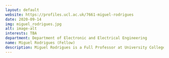```yaml
---
layout: default
website: https://profiles.ucl.ac.uk/7661-miguel-rodrigues
date: 2020-09-14
img: miguel_rodrigues.jpg
alt: image-alt
interests: TBA
department: Department of Electronic and Electrical Engineering
name: Miguel Rodrigues (Fellow)
description: Miguel Rodrigues is a Full Professor at University College London, where he is also the Director of the MSc in Integrated Machine Learning Systems. Miguel has also previously held various appointments with various institutions worldwide including Cambridge University, Princeton University, Duke University, and the University of Porto, Portugal. His research work lies in the general areas of information theory, information processing, and machine learning.
---
```

